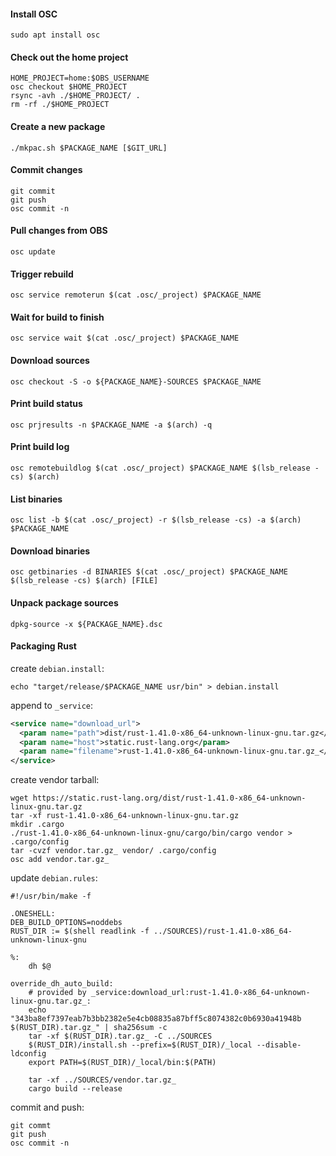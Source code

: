 #### Install OSC

```
sudo apt install osc
```

#### Check out the home project

```
HOME_PROJECT=home:$OBS_USERNAME
osc checkout $HOME_PROJECT
rsync -avh ./$HOME_PROJECT/ .
rm -rf ./$HOME_PROJECT
```

#### Create a new package

```
./mkpac.sh $PACKAGE_NAME [$GIT_URL]
```

#### Commit changes

```
git commit
git push
osc commit -n
```

#### Pull changes from OBS

```
osc update
```

#### Trigger rebuild

```
osc service remoterun $(cat .osc/_project) $PACKAGE_NAME
```

#### Wait for build to finish

```
osc service wait $(cat .osc/_project) $PACKAGE_NAME
```

#### Download sources

```
osc checkout -S -o ${PACKAGE_NAME}-SOURCES $PACKAGE_NAME
```

#### Print build status

```
osc prjresults -n $PACKAGE_NAME -a $(arch) -q
```

#### Print build log

```
osc remotebuildlog $(cat .osc/_project) $PACKAGE_NAME $(lsb_release -cs) $(arch)
```

#### List binaries

```
osc list -b $(cat .osc/_project) -r $(lsb_release -cs) -a $(arch) $PACKAGE_NAME
```

#### Download binaries

```
osc getbinaries -d BINARIES $(cat .osc/_project) $PACKAGE_NAME $(lsb_release -cs) $(arch) [FILE]
```

#### Unpack package sources

```
dpkg-source -x ${PACKAGE_NAME}.dsc
```

#### Packaging Rust

create `debian.install`:
```
echo "target/release/$PACKAGE_NAME usr/bin" > debian.install
```

append to `_service`:
```xml
<service name="download_url">
  <param name="path">dist/rust-1.41.0-x86_64-unknown-linux-gnu.tar.gz</param>
  <param name="host">static.rust-lang.org</param>
  <param name="filename">rust-1.41.0-x86_64-unknown-linux-gnu.tar.gz_</param>
</service>
```

create vendor tarball:
```
wget https://static.rust-lang.org/dist/rust-1.41.0-x86_64-unknown-linux-gnu.tar.gz
tar -xf rust-1.41.0-x86_64-unknown-linux-gnu.tar.gz
mkdir .cargo
./rust-1.41.0-x86_64-unknown-linux-gnu/cargo/bin/cargo vendor > .cargo/config
tar -cvzf vendor.tar.gz_ vendor/ .cargo/config
osc add vendor.tar.gz_
```

update `debian.rules`:
```
#!/usr/bin/make -f

.ONESHELL:
DEB_BUILD_OPTIONS=noddebs
RUST_DIR := $(shell readlink -f ../SOURCES)/rust-1.41.0-x86_64-unknown-linux-gnu

%:
	dh $@

override_dh_auto_build:
	# provided by _service:download_url:rust-1.41.0-x86_64-unknown-linux-gnu.tar.gz_:
	echo "343ba8ef7397eab7b3bb2382e5e4cb08835a87bff5c8074382c0b6930a41948b  $(RUST_DIR).tar.gz_" | sha256sum -c
	tar -xf $(RUST_DIR).tar.gz_ -C ../SOURCES
	$(RUST_DIR)/install.sh --prefix=$(RUST_DIR)/_local --disable-ldconfig
	export PATH=$(RUST_DIR)/_local/bin:$(PATH)

	tar -xf ../SOURCES/vendor.tar.gz_
	cargo build --release
```

commit and push:
```
git commt
git push
osc commit -n
```
